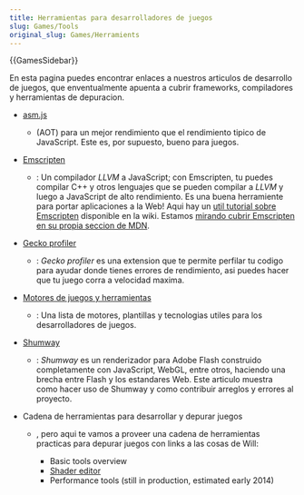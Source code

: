 ```yaml
---
title: Herramientas para desarrolladores de juegos
slug: Games/Tools
original_slug: Games/Herramients
---
```


{{GamesSidebar}}

En esta pagina puedes encontrar enlaces a nuestros articulos de desarrollo de juegos, que enventualmente apuenta a cubrir frameworks, compiladores y herramientas de depuracion.

- [asm.js](/es/docs/Games/Tools/asm.js)
  - (AOT) para un mejor rendimiento que el rendimiento tipico de JavaScript. Este es, por supuesto, bueno para juegos.
- [Emscripten](https://github.com/kripken/emscripten/wiki)
  - : Un compilador _LLVM_ a JavaScript; con Emscripten, tu puedes compilar C++ y otros lenguajes que se pueden compilar a _LLVM_ y luego a JavaScript de alto rendimiento. Es una buena herramiente para portar aplicaciones a la Web! Aqui hay un [util tutorial sobre Emscripten](https://github.com/kripken/emscripten/wiki/Tutorial) disponible en la wiki. Estamos [mirando cubrir Emscripten en su propia seccion de MDN](/es/docs/Emscripten).
- [Gecko profiler](https://addons.mozilla.org/en-us/firefox/addon/gecko-profiler/)
  - : _Gecko profiler_ es una extension que te permite perfilar tu codigo para ayudar donde tienes errores de rendimiento, asi puedes hacer que tu juego corra a velocidad maxima.
- [Motores de juegos y herramientas](/es/docs/Games/Tools/Engines_and_tools)
  - : Una lista de motores, plantillas y tecnologias utiles para los desarrolladores de juegos.
- [Shumway](/es/docs/Mozilla/Projects/Shumway)
  - : _Shumway_ es un renderizador para Adobe Flash construido completamente con JavaScript, WebGL, entre otros, haciendo una brecha entre Flash y los estandares Web. Este articulo muestra como hacer uso de Shumway y como contribuir arreglos y errores al proyecto.
- Cadena de herramientas para desarrollar y depurar juegos

  - , pero aqui te vamos a proveer una cadena de herramientas practicas para depurar juegos con links a las cosas de Will:

    - Basic tools overview
    - [Shader editor](/es/docs/Tools/Shader_Editor)
    - Performance tools (still in production, estimated early 2014)
